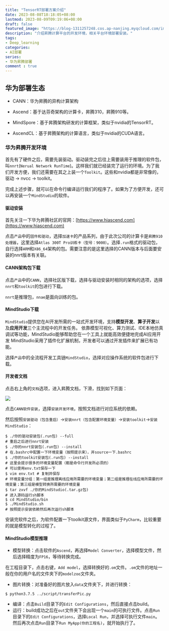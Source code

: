 ```yaml
---
title: "TensorRT部署方案介绍"
date: 2023-08-08T18:18:05+08:00
lastmod: 2023-08-09T09:19:06+08:00
draft: false
featured_image: "https://blog-1311257248.cos.ap-nanjing.myqcloud.com/imgs/%E9%AB%98%E6%80%A7%E8%83%BD%E8%AE%A1%E7%AE%97/huawei_title.jpg"
description: "介绍昇腾计算平台的开发环境，相关平台环境部署安装。"
tags:
- Deep_learning
categories:
- AI部署
series:
- 华为昇腾部署
comment : true
---
```


## 华为部署生态

* CANN：华为昇腾的异构计算架构

* Ascend：基于达芬奇架构的计算卡，昇腾310，昇腾910等。
* MindSpore：基于昇腾架构研发的计算框架，类似于nvidia的TensorRT。
* AscendCL：基于昇腾架构的计算语言，类似于nvidia的CUDA语言。

### 华为昇腾开发环境

首先有了硬件之后，需要先装驱动。驱动装完之后往上需要装用于推理的软件包，叫`nnrt`(`Nerual Network RunTime`)。这样我们就已经装完了运行的环境。为了我们开发方便，我们还需要在其之上装一个`Toolkit`。这些和nvidia都是非常像的，驱动 -> nvcc -> toolkit。

完成上述步骤，就可以在命令行编译运行我们的程序了。如果为了方便开发，还可以再安装一个`MindStudio`的软件。

#### 驱动安装

首先关注一下华为昇腾社区的官网：[https://www.hiascend.com](https://www.hiascend.com)

点击`产品`中的`固件和驱动`，选择`加速卡`的产品系列，由于此次公司的计算卡是`昇腾910处理器`，这里选择`Atlas 300T Pro训练卡（型号：9000）`。选择`.run`格式的驱动包，自行选择`ARM`和`X86_64`架构的包。需要注意的是这里选择的CANN版本与后面要安装的nnrt版本有关联。

#### CANN架构包下载

点击`产品`中的`CANN`，选择社区版下载，选择与驱动安装时相同的架构的选项，选择`nnrt`和`toolkit`的包进行下载。

`nnrt`是推理包，`nnae`是面向训练的包。

#### MindStudio下载

`MindStudio`提供您在AI开发所需的一站式开发环境，支持**模型开发**、**算子开发**以及**应用开发**三个主流程中的开发任务。
依靠模型可视化、算力测试、IDE本地仿真调试等功能，MindStudio能够帮助您在一个工具上就能高效便捷地完成AI应用开发
MindStudio采用了插件化扩展机制，开发者可以通过开发插件来扩展已有功能。

选择`产品`中的全流程开发工具链`MindStudio`，选择对应操作系统的软件包进行下载。

#### 开发者文档

点击右上角的`文档`选项，进入昇腾文档，下滑，找到如下页面：

![](https://blog-1311257248.cos.ap-nanjing.myqcloud.com/imgs/%E9%AB%98%E6%80%A7%E8%83%BD%E8%AE%A1%E7%AE%97/img81.jpg)

点击`CANN软件安装`，选择`安装开发环境`，按照文档进行对应系统的依赖。

然后按照`安装驱动（包含重启）`->`安装nnrt（包含配置环境变量）`->`安装toolkit`->`安装MindStudio`：

```shell
$ ./你的驱动安装包(.run包) --full
# 重启之后进行nnrt安装
$ ./你的nnrt安装包(.run包) --install
# 在.bashrc中配置一下环境变量（按照提示来），并source一下.bashrc
$ ./你的toolkit安装包(.run包) --install
# 这里会提示很多的环境变量配置（都是命令行开发所必须的）
# 可以使用env.txt保存一下
$ vim env.txt # 复制并保存
# 环境变量分组：第一组是推理离线应用所需要的环境变量；第二组是推理在线应用所需要的环境变量；第三组是模型转换所需要的环境变量
$ tar zxvf ./你的MindStudio(.tar.gz包)
# 进入源码运行sh脚本
$ cd MindStudio/bin
$ ./MindStudio.sh
# 按照提示安装依赖然后再次运行sh脚本
```

安装完软件之后，为软件配置一下toolkit源文件，界面类似于`PyCharm`，比较重要的就是模型转化的过程了。

#### MindStudio模型推理

* 模型转换：点击软件的`Ascend`，再选择`Model Converter`，选择模型文件，然后选择精度为`FP16`，等待转换完成。

在工程目录下，点击右键，`Add model`，选择转换好的`.om`文件。`.om`文件的地址一般在你的用户名的文件夹下的`modelzoo`文件夹。

* 图片转换：对准备好的图片放入`data`文件夹下，并进行转换：

```shell
$ python3.7.5 ../script/transferPic.py
```

* 编译：点击`Build`目录下的`Edit Configurations`，然后直接点击build。
* 运行：build成功之后在`out`文件夹下会出现一个`main`的可执行文件。点击`Run`目录下的`Edit Configurations`，选择`Local Run`，并选择可执行文件`main`。然后再次点击`Run`目录下`Run MyApp(你的工程名)`，就开始执行了。